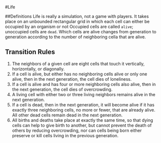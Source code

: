 #Life

##Definitions
Life is really a simulation, not a game with players. It takes place
on an unbounded rectangular grid in which each cell can either be occupied by an organism or not
Occupied cells are called ``alive``; unoccupied cells are ```dead```.
Which cells are alive changes from generation to generation according to the number of neighboring cella that are alive.

## Transition Rules
1. The neighbors of a given cell are eight cells that touch it vertically, horizontally, or diagonally.
2. If a cell is alive, but either has no neighboring cells alive or only one alive, then in the next generation, the
cell dies of loneliness.
3. If a cell is alive and has four or more neighboring cells also alive, then in the next generation, the cell dies of 
overcrowding.
4. A living cell with either two or three living neighbors remains alive in the next generation.
5. If a cell is dead, then in the next generation, it will become alive if it has exactly three neighboring cells, no 
more or fewer, that are already alive. All other dead cells remain dead in the next generation.
6. All births and deaths take place at exactly the same time, so that dying cells can help to give birth to another, but
cannot prevent the death of others by reducing overcrowding, nor can cells being born either preserve or kill cells 
living in the previous generation.

